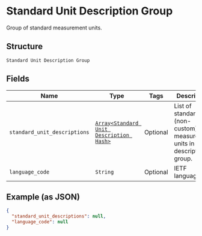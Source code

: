 
# Standard Unit Description Group

Group of standard measurement units.

## Structure

`Standard Unit Description Group`

## Fields

| Name | Type | Tags | Description |
|  --- | --- | --- | --- |
| `standard_unit_descriptions` | [`Array<Standard Unit Description Hash>`](../../doc/models/standard-unit-description.md) | Optional | List of standard (non-custom) measurement units in this description group. |
| `language_code` | `String` | Optional | IETF language tag. |

## Example (as JSON)

```json
{
  "standard_unit_descriptions": null,
  "language_code": null
}
```

